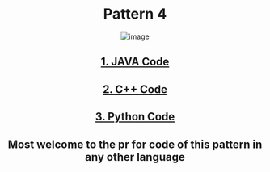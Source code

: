 <div align="center">
<h1>Pattern 4</h1>

![image](https://user-images.githubusercontent.com/79747022/147444917-2e1e1042-3680-4343-b6a7-27774564d9b0.png)

## <a href="https://github.com/Jaideep25-tech/pattern_programs/blob/main/pattern%20%234/code.java">1. JAVA Code</a>
  
## <a href="https://github.com/Jaideep25-tech/pattern_programs/blob/main/pattern%20%234/code.cpp">2. C++ Code</a>
  
## <a href="https://github.com/Jaideep25-tech/pattern_programs/blob/main/pattern%20%234/code.py">3. Python Code</a>
  
## Most welcome to the pr for code of this pattern in any other language
</div>

